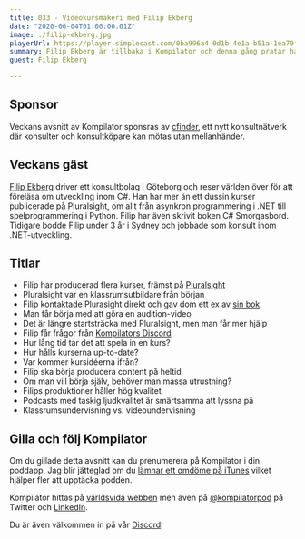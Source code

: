 ```yaml
---
title: 033 - Videokursmakeri med Filip Ekberg
date: "2020-06-04T01:00:00.01Z"
image: ./filip-ekberg.jpg
playerUrl: https://player.simplecast.com/0ba996a4-0d1b-4e1a-b51a-1ea79f924869?dark=false
summary: Filip Ekberg är tillbaka i Kompilator och denna gång pratar han om hur det är att producera kurser för Pluralsight. Behöver man världens bästa utrustning för att börja? Hur lång tid tar det att spela in en kurs? Vad händer när kursen in längre är up-to-date? Dessa och många fler frågor besvaras i detta avsnitt.
guest: Filip Ekberg

---
```


## Sponsor

Veckans avsnitt av Kompilator sponsras av [cfinder](https://cfinder.com), ett nytt konsultnätverk där konsulter och konsultköpare kan mötas utan mellanhänder.

## Veckans gäst

[Filip Ekberg](https://www.filipekberg.se/) driver ett konsultbolag i Göteborg och reser världen över för att föreläsa om utveckling inom C#. Han har mer än ett dussin kurser publicerade på Pluralsight, om allt från asynkron programmering i .NET till spelprogrammering i Python. Filip har även skrivit boken C# Smorgasbord. Tidigare bodde Filip under 3 år i Sydney och jobbade som konsult inom .NET-utveckling.

## Titlar

* Filip har producerad flera kurser, främst på [Pluralsight](https://www.pluralsight.com/authors/filip-ekberg)
* Pluralsight var en klassrumsutbildare från början
* Filip kontaktade Plurasight direkt och gav dom ett ex av [sin bok](https://www.filipekberg.se/2018/04/02/csharp-smorgasbord-free/)
* Man får börja med att göra en audition-video
* Det är längre startsträcka med Pluralsight, men man får mer hjälp
* Filip får frågor från [Kompilators Discord](https://discord.gg/AhdGPV6)
* Hur lång tid tar det att spela in en kurs?
* Hur hålls kurserna up-to-date?
* Var kommer kursidéerna ifrån?
* Filip ska börja producera content på heltid
* Om man vill börja själv, behöver man massa utrustning?
* Filips produktioner håller hög kvalitet
* Podcasts med taskig ljudkvalitet är smärtsamma att lyssna på
* Klassrumsundervisning vs. videoundervisning


## Gilla och följ Kompilator

Om du gillade detta avsnitt kan du prenumerera på Kompilator i din poddapp. Jag blir jätteglad om du [lämnar ett omdöme på iTunes](https://podcasts.apple.com/se/podcast/kompilator/id1455198510?mt=2) vilket hjälper fler att upptäcka podden.

Kompilator hittas på [världsvida webben](https://kompilator.se) men även på [@kompilatorpod](https://twitter.com/kompilatorpod) på Twitter och [LinkedIn](https://www.linkedin.com/company/kompilator).

Du är även välkommen in på vår [Discord](https://discord.gg/AhdGPV6)!